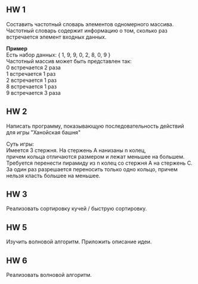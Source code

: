 <h2>HW 1</h2>
<p>
    Составить частотный словарь элементов одномерного массива.<br>
    Частотный словарь содержит информацию о том, сколько раз встречается элемент входных данных.
</p>

<p>
    <b>Пример</b><br>
    Есть набор данных: { 1, 9, 9, 0, 2, 8, 0, 9 }<br>
    Частотный массив может быть представлен так:<br>
    0 встречается 2 раза<br>
    1 встречается 1 раз<br>
    2 встречается 1 раз<br>
    8 встречается 1 раз<br>
    9 встречается 3 раза<br>
</p>

<h2>HW 2</h2>
<p>
    Написать программу, показывающую последовательность действий для игры "Ханойская башня"
</p>
<p>
    Суть игры:<br>
    Имеется 3 стержня. На стержень A нанизаны n колец,<br>
    причем кольца отличаются размером и лежат меньшее на большем.
    Требуется перенести пирамиду из n колец со стержня A на стержень C.<br>
    За один раз разрешается переносить только одно кольцо, причем нельзя класть большее на меньшее.
</p>

<h2>HW 3</h2>
<p>Реализовать сортировку кучей / быструю сортировку.</p>

<h2>HW 5</h2>
<p>Изучить волновой алгоритм. Приложить описание идеи.</p>

<h2>HW 6</h2>
<p>Реализовать волновой алгоритм.</p>
